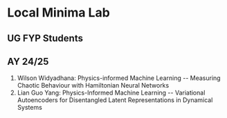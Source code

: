 # Local Minima Lab

## UG FYP Students

## AY 24/25

1. Wilson Widyadhana: Physics-informed Machine Learning -- Measuring Chaotic Behaviour with Hamiltonian Neural Networks
2. Lian Guo Yang: Physics-Informed Machine Learning -- Variational Autoencoders for Disentangled Latent Representations in Dynamical Systems
